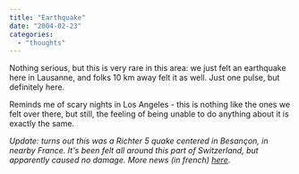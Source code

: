 ```yaml
---
title: "Earthquake"
date: "2004-02-23"
categories: 
  - "thoughts"
---
```


Nothing serious, but this is very rare in this area: we just felt an earthquake here in Lausanne, and folks 10 km away felt it as well. Just one pulse, but definitely here.

Reminds me of scary nights in Los Angeles - this is nothing like the ones we felt over there, but still, the feeling of being unable to do anything about it is exactly the same.

_Update: turns out this was a Richter 5 quake centered in Besançon, in nearby France. It's been felt all around this part of Switzerland, but apparently caused no damage. More news (in french) [here](http://www.swissinfo.org/sfr/swissinfo.html?siteSect=113&sid=4740763&ticker=true)_.
